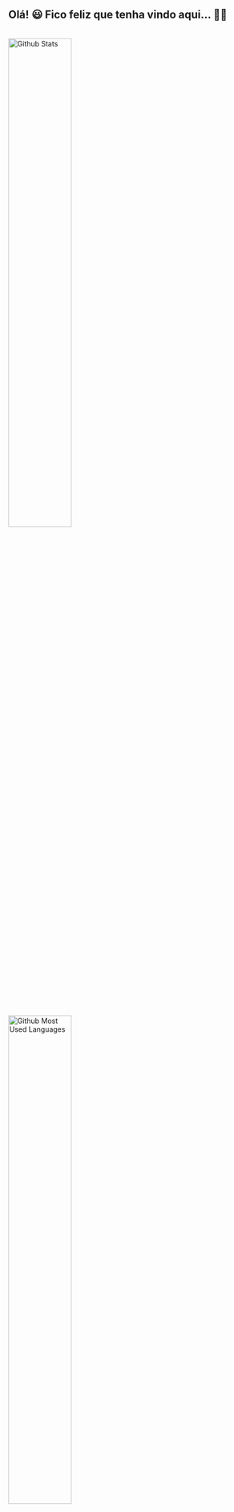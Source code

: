 ## Olá! 😃 Fico feliz que tenha vindo aqui... 🤝🏼

<br>
<div>
  <img style="width: 50%;" alt="Github Stats" src="https://github-readme-stats.vercel.app/api?username=vitorglopes&theme=codeSTACKr&show_icons=true&rank_icon=github&cache_seconds=14400&count_private=true&custom_title=Status&hide=contribs,stars">
</div>
<div>
  <img style="width: 50%;" alt="Github Most Used Languages" src="https://github-readme-stats.vercel.app/api/top-langs/?username=vitorglopes&custom_title=Languages&cache_seconds=14400&count_private=true&show_icons=true&layout=donut&theme=codeSTACKr&hide=html">
</div>
